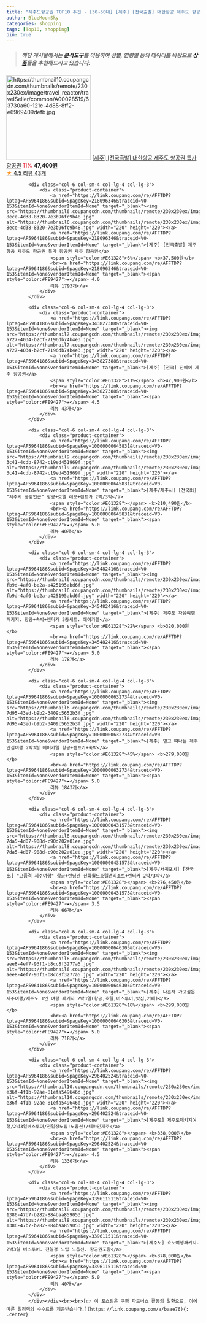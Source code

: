 ```yaml
---
title: "제주도항공권 TOP10 추천 - [30~50대] [제주] [전국출발] 대한항공 제주도 항공권 특가 항공권"
author: BlueMoonSky
categories: shopping
tags: [Top10, shopping]
pin: true
---
```


> ##### 해당 게시물에서는 [**분석도구**](https://itemscout.io/)를 이용하여 **성별**, **연령별** 등의 데이터를 바탕으로 [**상품**](https://link.coupang.com/a/baae76)들을 추천해드리고 있습니다.
<div class="container"><div class="row">
            <div class="col-6 col-sm-4 col-lg-4 col-lg-3">
                <div class="product-container">
                    <a href="https://link.coupang.com/re/AFFTDP?lptag=AF5964186&subid=&pageKey=215189749&traceid=V0-153&itemId=None&vendorItemId=None" target="_blank"><img src="https://thumbnail10.coupangcdn.com/thumbnails/remote/230x230ex/image/travel_reactor/travelSeller/common/A00028519/63730a60-121c-4d85-8ff2-e6969409defb.jpg" alt="https://thumbnail10.coupangcdn.com/thumbnails/remote/230x230ex/image/travel_reactor/travelSeller/common/A00028519/63730a60-121c-4d85-8ff2-e6969409defb.jpg" width="220" height="220"></a>
                    <a href="https://link.coupang.com/re/AFFTDP?lptag=AF5964186&subid=&pageKey=215189749&traceid=V0-153&itemId=None&vendorItemId=None" target="_blank">[제주] [전국출발] 대한항공 제주도 항공권 특가 항공권</a>
                    <span style="color:#E61328">11%</span> <b>47,400원</b>
                    <br><a href="https://link.coupang.com/re/AFFTDP?lptag=AF5964186&subid=&pageKey=215189749&traceid=V0-153&itemId=None&vendorItemId=None" target="_blank"><span style="color:#FE9427">★</span> 4.5
                    리뷰 43개</a>
                </div>
            </div>
            
            <div class="col-6 col-sm-4 col-lg-4 col-lg-3">
                <div class="product-container">
                    <a href="https://link.coupang.com/re/AFFTDP?lptag=AF5964186&subid=&pageKey=218096346&traceid=V0-153&itemId=None&vendorItemId=None" target="_blank"><img src="https://thumbnail6.coupangcdn.com/thumbnails/remote/230x230ex/image/travel_reactor/travelSeller/common/A00028519/28c88e52-8ece-4d38-8320-7e3b96fc9b48.jpg" alt="https://thumbnail6.coupangcdn.com/thumbnails/remote/230x230ex/image/travel_reactor/travelSeller/common/A00028519/28c88e52-8ece-4d38-8320-7e3b96fc9b48.jpg" width="220" height="220"></a>
                    <a href="https://link.coupang.com/re/AFFTDP?lptag=AF5964186&subid=&pageKey=218096346&traceid=V0-153&itemId=None&vendorItemId=None" target="_blank">[제주] [전국출발] 제주항공 제주도 항공권 특가 항공권 제주 항공권</a>
                    <span style="color:#E61328">6%</span> <b>37,500원</b>
                    <br><a href="https://link.coupang.com/re/AFFTDP?lptag=AF5964186&subid=&pageKey=218096346&traceid=V0-153&itemId=None&vendorItemId=None" target="_blank"><span style="color:#FE9427">★</span> 4.0
                    리뷰 1793개</a>
                </div>
            </div>
            
            <div class="col-6 col-sm-4 col-lg-4 col-lg-3">
                <div class="product-container">
                    <a href="https://link.coupang.com/re/AFFTDP?lptag=AF5964186&subid=&pageKey=343827388&traceid=V0-153&itemId=None&vendorItemId=None" target="_blank"><img src="https://thumbnail7.coupangcdn.com/thumbnails/remote/230x230ex/image/travel_reactor/travelSeller/common/A00054893/05bb7c81-a727-4034-b2cf-7196db74b4e3.jpg" alt="https://thumbnail7.coupangcdn.com/thumbnails/remote/230x230ex/image/travel_reactor/travelSeller/common/A00054893/05bb7c81-a727-4034-b2cf-7196db74b4e3.jpg" width="220" height="220"></a>
                    <a href="https://link.coupang.com/re/AFFTDP?lptag=AF5964186&subid=&pageKey=343827388&traceid=V0-153&itemId=None&vendorItemId=None" target="_blank">[제주] [전국] 진에어 제주 항공권</a>
                    <span style="color:#E61328">11%</span> <b>42,900원</b>
                    <br><a href="https://link.coupang.com/re/AFFTDP?lptag=AF5964186&subid=&pageKey=343827388&traceid=V0-153&itemId=None&vendorItemId=None" target="_blank"><span style="color:#FE9427">★</span> 4.5
                    리뷰 43개</a>
                </div>
            </div>
            
            <div class="col-6 col-sm-4 col-lg-4 col-lg-3">
                <div class="product-container">
                    <a href="https://link.coupang.com/re/AFFTDP?lptag=AF5964186&subid=&pageKey=10000000645831&traceid=V0-153&itemId=None&vendorItemId=None" target="_blank"><img src="https://thumbnail9.coupangcdn.com/thumbnails/remote/230x230ex/image/travel_reactor/travelSeller/common/A00186657/a1b9475b-3c41-4cdb-8742-c19ed451969f.jpg" alt="https://thumbnail9.coupangcdn.com/thumbnails/remote/230x230ex/image/travel_reactor/travelSeller/common/A00186657/a1b9475b-3c41-4cdb-8742-c19ed451969f.jpg" width="220" height="220"></a>
                    <a href="https://link.coupang.com/re/AFFTDP?lptag=AF5964186&subid=&pageKey=10000000645831&traceid=V0-153&itemId=None&vendorItemId=None" target="_blank">[제주/제주시] [전국出] "제주시 공항인근" 항공+호텔 레오+렌트카 2박/3박</a>
                    <span style="color:#E61328"></span> <b>210,490원</b>
                    <br><a href="https://link.coupang.com/re/AFFTDP?lptag=AF5964186&subid=&pageKey=10000000645831&traceid=V0-153&itemId=None&vendorItemId=None" target="_blank"><span style="color:#FE9427">★</span> 5.0
                    리뷰 40개</a>
                </div>
            </div>
            
            <div class="col-6 col-sm-4 col-lg-4 col-lg-3">
                <div class="product-container">
                    <a href="https://link.coupang.com/re/AFFTDP?lptag=AF5964186&subid=&pageKey=345482416&traceid=V0-153&itemId=None&vendorItemId=None" target="_blank"><img src="https://thumbnail6.coupangcdn.com/thumbnails/remote/230x230ex/image/travel_reactor/travelSeller/common/A00139765/af1fd88b-fb9d-4af0-be2a-a425195abd6f.jpg" alt="https://thumbnail6.coupangcdn.com/thumbnails/remote/230x230ex/image/travel_reactor/travelSeller/common/A00139765/af1fd88b-fb9d-4af0-be2a-a425195abd6f.jpg" width="220" height="220"></a>
                    <a href="https://link.coupang.com/re/AFFTDP?lptag=AF5964186&subid=&pageKey=345482416&traceid=V0-153&itemId=None&vendorItemId=None" target="_blank">[제주] 제주도 자유여행 패키지. 항공+숙박+렌터카 3종세트. 에어카텔</a>
                    <span style="color:#E61328">22%</span> <b>320,000원</b>
                    <br><a href="https://link.coupang.com/re/AFFTDP?lptag=AF5964186&subid=&pageKey=345482416&traceid=V0-153&itemId=None&vendorItemId=None" target="_blank"><span style="color:#FE9427">★</span> 5.0
                    리뷰 178개</a>
                </div>
            </div>
            
            <div class="col-6 col-sm-4 col-lg-4 col-lg-3">
                <div class="product-container">
                    <a href="https://link.coupang.com/re/AFFTDP?lptag=AF5964186&subid=&pageKey=10000000632734&traceid=V0-153&itemId=None&vendorItemId=None" target="_blank"><img src="https://thumbnail6.coupangcdn.com/thumbnails/remote/230x230ex/image/travel_reactor/travelSeller/common/A00576753/34fc329f-7d95-43ed-b9b2-3409c5652b3f.jpg" alt="https://thumbnail6.coupangcdn.com/thumbnails/remote/230x230ex/image/travel_reactor/travelSeller/common/A00576753/34fc329f-7d95-43ed-b9b2-3409c5652b3f.jpg" width="220" height="220"></a>
                    <a href="https://link.coupang.com/re/AFFTDP?lptag=AF5964186&subid=&pageKey=10000000632734&traceid=V0-153&itemId=None&vendorItemId=None" target="_blank">[제주] 믿고 떠나는 제주 안심여행 2박3일 에어카텔 항공+렌트카+숙박</a>
                    <span style="color:#E61328">45%</span> <b>279,000원</b>
                    <br><a href="https://link.coupang.com/re/AFFTDP?lptag=AF5964186&subid=&pageKey=10000000632734&traceid=V0-153&itemId=None&vendorItemId=None" target="_blank"><span style="color:#FE9427">★</span> 5.0
                    리뷰 1843개</a>
                </div>
            </div>
            
            <div class="col-6 col-sm-4 col-lg-4 col-lg-3">
                <div class="product-container">
                    <a href="https://link.coupang.com/re/AFFTDP?lptag=AF5964186&subid=&pageKey=10000000431573&traceid=V0-153&itemId=None&vendorItemId=None" target="_blank"><img src="https://thumbnail8.coupangcdn.com/thumbnails/remote/230x230ex/image/travel_reactor/travelSeller/common/A00186657/c571d5a6-7da5-4d07-908d-c90d202a01ee.jpg" alt="https://thumbnail8.coupangcdn.com/thumbnails/remote/230x230ex/image/travel_reactor/travelSeller/common/A00186657/c571d5a6-7da5-4d07-908d-c90d202a01ee.jpg" width="220" height="220"></a>
                    <a href="https://link.coupang.com/re/AFFTDP?lptag=AF5964186&subid=&pageKey=10000000431573&traceid=V0-153&itemId=None&vendorItemId=None" target="_blank">[제주/서귀포시] [전국出] "고품격 제주여행" 항공+랜딩관 신화월드호텔앤리조트+렌터카 2박/3박</a>
                    <span style="color:#E61328"></span> <b>276,450원</b>
                    <br><a href="https://link.coupang.com/re/AFFTDP?lptag=AF5964186&subid=&pageKey=10000000431573&traceid=V0-153&itemId=None&vendorItemId=None" target="_blank"><span style="color:#FE9427">★</span> 3.5
                    리뷰 66개</a>
                </div>
            </div>
            
            <div class="col-6 col-sm-4 col-lg-4 col-lg-3">
                <div class="product-container">
                    <a href="https://link.coupang.com/re/AFFTDP?lptag=AF5964186&subid=&pageKey=10000000646305&traceid=V0-153&itemId=None&vendorItemId=None" target="_blank"><img src="https://thumbnail6.coupangcdn.com/thumbnails/remote/230x230ex/image/travel_reactor/travelSeller/common/A00576753/58e05718-aee8-4ef7-93f1-b8cc8f3277a5.jpg" alt="https://thumbnail6.coupangcdn.com/thumbnails/remote/230x230ex/image/travel_reactor/travelSeller/common/A00576753/58e05718-aee8-4ef7-93f1-b8cc8f3277a5.jpg" width="220" height="220"></a>
                    <a href="https://link.coupang.com/re/AFFTDP?lptag=AF5964186&subid=&pageKey=10000000646305&traceid=V0-153&itemId=None&vendorItemId=None" target="_blank">[제주] 나혼자 가고싶은 제주여행/제주도 1인 여행 패키지 2박3일(항공,호텔,버스투어,맛집,카페)</a>
                    <span style="color:#E61328">18%</span> <b>299,000원</b>
                    <br><a href="https://link.coupang.com/re/AFFTDP?lptag=AF5964186&subid=&pageKey=10000000646305&traceid=V0-153&itemId=None&vendorItemId=None" target="_blank"><span style="color:#FE9427">★</span> 5.0
                    리뷰 718개</a>
                </div>
            </div>
            
            <div class="col-6 col-sm-4 col-lg-4 col-lg-3">
                <div class="product-container">
                    <a href="https://link.coupang.com/re/AFFTDP?lptag=AF5964186&subid=&pageKey=296402524&traceid=V0-153&itemId=None&vendorItemId=None" target="_blank"><img src="https://thumbnail10.coupangcdn.com/thumbnails/remote/230x230ex/image/travel_reactor/travelSeller/common/A00215181/0002f4c3-e36f-4f1b-92ae-81efa549646d.jpg" alt="https://thumbnail10.coupangcdn.com/thumbnails/remote/230x230ex/image/travel_reactor/travelSeller/common/A00215181/0002f4c3-e36f-4f1b-92ae-81efa549646d.jpg" width="220" height="220"></a>
                    <a href="https://link.coupang.com/re/AFFTDP?lptag=AF5964186&subid=&pageKey=296402524&traceid=V0-153&itemId=None&vendorItemId=None" target="_blank">[제주도] 제주도패키지여행/2박3일버스투어/전일정노팁!노옵션!/테마인제주</a>
                    <span style="color:#E61328"></span> <b>338,000원</b>
                    <br><a href="https://link.coupang.com/re/AFFTDP?lptag=AF5964186&subid=&pageKey=296402524&traceid=V0-153&itemId=None&vendorItemId=None" target="_blank"><span style="color:#FE9427">★</span> 4.5
                    리뷰 1330개</a>
                </div>
            </div>
            
            <div class="col-6 col-sm-4 col-lg-4 col-lg-3">
                <div class="product-container">
                    <a href="https://link.coupang.com/re/AFFTDP?lptag=AF5964186&subid=&pageKey=339611511&traceid=V0-153&itemId=None&vendorItemId=None" target="_blank"><img src="https://thumbnail8.coupangcdn.com/thumbnails/remote/230x230ex/image/travel_reactor/travelSeller/common/A00215181/c93e547e-1386-47b7-b282-884baa859053.jpg" alt="https://thumbnail8.coupangcdn.com/thumbnails/remote/230x230ex/image/travel_reactor/travelSeller/common/A00215181/c93e547e-1386-47b7-b282-884baa859053.jpg" width="220" height="220"></a>
                    <a href="https://link.coupang.com/re/AFFTDP?lptag=AF5964186&subid=&pageKey=339611511&traceid=V0-153&itemId=None&vendorItemId=None" target="_blank">[제주도] 효도여행패키지. 2박3일 버스투어. 전일정 노팁 노옵션. 항공권포함</a>
                    <span style="color:#E61328"></span> <b>378,000원</b>
                    <br><a href="https://link.coupang.com/re/AFFTDP?lptag=AF5964186&subid=&pageKey=339611511&traceid=V0-153&itemId=None&vendorItemId=None" target="_blank"><span style="color:#FE9427">★</span> 5.0
                    리뷰 40개</a>
                </div>
            </div>
            </div></div><br><br>[👉 이 포스팅은 쿠팡 파트너스 활동의 일환으로, 이에 따른 일정액의 수수료를 제공받습니다.](https://link.coupang.com/a/baae76){: .center}